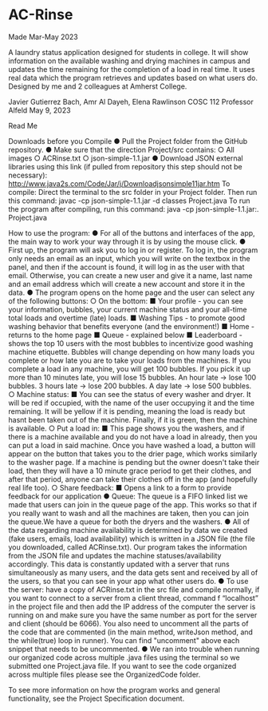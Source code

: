 # AC-Rinse

Made Mar-May 2023

A laundry status application designed for students in college. It will show information on the available washing and drying machines in campus and updates the time remaining for the completion of a load in real time. It uses real data which the program retrieves and updates based on what users do. Designed by me and 2 colleagues at Amherst College.

Javier Gutierrez Bach, Amr Al Dayeh, Elena Rawlinson 
COSC 112 
Professor Alfeld 
May 9, 2023 

Read Me 

Downloads before you Compile 
● Pull the Project folder from the GitHub repository.
● Make sure that the direction Project/src contains:
○ All images 
○ ACRinse.txt 
○ json-simple-1.1.jar 
● Download JSON external libraries using this link (if pulled from repository this step should not be necessary): 
http://www.java2s.com/Code/Jar/j/Downloadjsonsimple11jar.htm 
To compile: 
Direct the terminal to the src folder in your Project folder. 
Then run this command: 
javac -cp json-simple-1.1.jar -d classes Project.java 
To run the program after compiling, run this command: 
java -cp json-simple-1.1.jar:. Project.java 


How to use the program: 
● For all of the buttons and interfaces of the app, the main way to work your way through it is by using the mouse click. 
● First up, the program will ask you to log in or register. To log in, the program only needs an email as an input, which you will write on the textbox in the panel, and then if the account is found, it will log in as the user with that email. Otherwise, you can create a new user and give it a name, last name and an email address which will create a new account and store it in the data. 
● The program opens on the home page and the user can select any of the following buttons: 
○ On the bottom: 
■ Your profile - you can see your information, bubbles, your current 
machine status and your all-time total loads and overtime (late) loads.
■ Washing Tips - to promote good washing behavior that benefits everyone (and the environment!) 
■ Home - returns to the home page 
■ Queue - explained below 
■ Leaderboard - shows the top 10 users with the most bubbles to 
incentivize good washing machine etiquette. Bubbles will change 
depending on how many loads you complete or how late you are to take your loads from the machines. If you complete a load in any machine, you will get 100 bubbles. If you pick it up more than 10 minutes late, you will 
lose 15 bubbles. An hour late → lose 100 bubbles. 3 hours late → lose 200 bubbles. A day late → lose 500 bubbles. 
○ Machine status: 
■ You can see the status of every washer and dryer. It will be red if 
occupied, with the name of the user occupying it and the time remaining. It will be yellow if it is pending, meaning the load is ready but hasnt been taken out of the machine. Finally, if it is green, then the machine is 
available. 
○ Put a load in: 
■ This page shows you the washers, and if there is a machine available and you do not have a load in already, then you can put a load in said 
machine. Once you have washed a load, a button will appear on the 
button that takes you to the drier page, which works similarly to the 
washer page. If a machine is pending but the owner doesn't take their load, then they will have a 10 minute grace period to get their clothes, and after that period, anyone can take their clothes off in the app (and 
hopefully real life too). 
○ Share feedback: 
■ Opens a link to a form to provide feedback for our application 
● Queue: The queue is a FIFO linked list we made that users can join in the queue page of the app. This works so that if you really want to wash and all the machines are taken, then you can join the queue.We have a queue for both the dryers and the washers. 
● All of the data regarding machine availability is determined by data we created (fake users, emails, load availability) which is written in a JSON file (the file you downloaded, called ACRinse.txt). Our program takes the information from the JSON file and updates the machine statuses/availability accordingly. This data is constantly updated with a server that runs simultaneously as many users, and the data gets sent and received by all of the users, so that you can see in your app what other users do. 
● To use the server: have a copy of ACRinse.txt in the src file and compile normally, if you want to connect to a server from a client thread, command f “localhost” in the project file and then add the IP address of the computer the server is running on and make sure you have the same number as port for the server and client (should be 6066). You also need to uncomment all the parts of the code that are commented (in the main method, writeJson method, and the while(true) loop in runner). You can find "uncomment" above each snippet that needs to be uncommented.
● We ran into trouble when running our organized code across multiple .java files using the terminal so we submitted one Project.java file. If you want to see the code organized across multiple files please see the OrganizedCode folder.

To see more information on how the program works and general functionality, see the Project Specification document.
